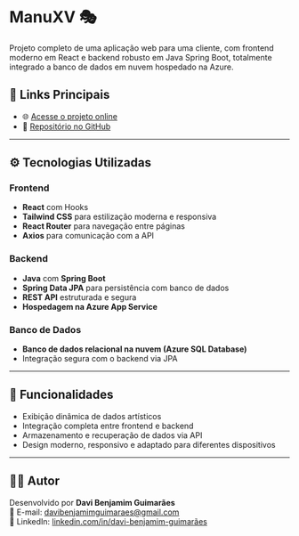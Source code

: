 # ManuXV 🎭

Projeto completo de uma aplicação web para uma cliente, com frontend moderno em React e backend robusto em Java Spring Boot, totalmente integrado a banco de dados em nuvem hospedado na Azure.

## 🔗 Links Principais

- 🌐 [Acesse o projeto online](https://manuxv.netlify.app/)  
- 📁 [Repositório no GitHub](https://github.com/ArtMix532/ManuXV)

---

## ⚙️ Tecnologias Utilizadas

### Frontend
- **React** com Hooks
- **Tailwind CSS** para estilização moderna e responsiva
- **React Router** para navegação entre páginas
- **Axios** para comunicação com a API

### Backend
- **Java** com **Spring Boot**
- **Spring Data JPA** para persistência com banco de dados
- **REST API** estruturada e segura
- **Hospedagem na Azure App Service**

### Banco de Dados
- **Banco de dados relacional na nuvem (Azure SQL Database)**
- Integração segura com o backend via JPA

---

## 🚀 Funcionalidades

- Exibição dinâmica de dados artísticos
- Integração completa entre frontend e backend
- Armazenamento e recuperação de dados via API
- Design moderno, responsivo e adaptado para diferentes dispositivos

---

## 🧑‍💻 Autor

Desenvolvido por **Davi Benjamim Guimarães**  
📧 E-mail: [davibenjamimguimaraes@gmail.com](mailto:davibenjamimguimaraes@gmail.com)  
🔗 LinkedIn: [linkedin.com/in/davi-benjamim-guimarães](https://www.linkedin.com/in/davi-benjamim-guimar%C3%A3es-b82741288/)
